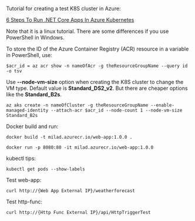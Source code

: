 Tutorial for creating a test K8S cluster in Azure:

[6 Steps To Run .NET Core Apps In Azure Kubernetes](https://thorsten-hans.com/6-steps-to-run-netcore-apps-in-azure-kubernetes)

Note that it is a linux tutorial. There are some differences if you use PowerShell in Windows.

To store the ID of the Azure Container Registry (ACR) resource in a variable in PowerShell, use:

`$acr_id = az acr show -n nameOfAcr -g theResourceGroupName --query id -o tsv`

Use **--node-vm-size** option when creating the K8S cluster to change the VM type.  Default value is **Standard_DS2_v2**. But there are cheaper options like the **Standard_B2s**.

`az aks create -n nameOfCluster -g theResourceGroupName --enable-managed-identity --attach-acr $acr_id --node-count 1 --node-vm-size Standard_B2s`

Docker build and run:

`docker build -t milad.azurecr.io/web-app:1.0.0 .`

`docker run -p 8080:80 -it milad.azurecr.io/web-app:1.0.0`

kubectl tips:

`kubectl get pods --show-labels`

Test web-app:


`curl http://{Web App External IP}/weatherforecast`

Test http-func:

`curl http://{Http Func External IP}/api/HttpTriggerTest`
